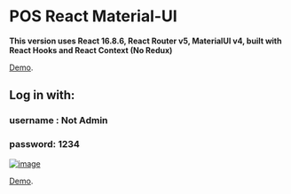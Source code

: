 # POS React Material-UI

**This version uses React 16.8.6, React Router v5, MaterialUI v4, built with React Hooks and React Context (No Redux)**

[Demo](http://pos-inventory-client.herokuapp.com/).
## Log in with:
### username : Not Admin
### password: 1234 

[![image](https://user-images.githubusercontent.com/24964748/55800639-df780300-5adc-11e9-84b7-7c2437088516.png)](http://pos-inventory-client.herokuapp.com/)

[Demo](http://pos-inventory-client.herokuapp.com/).
